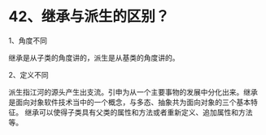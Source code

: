 # 42、继承与派生的区别？

1、角度不同

继承是从子类的角度讲的，派生是从基类的角度讲的。

2、定义不同

派生指江河的源头产生出支流。引申为从一个主要事物的发展中分化出来。继承 是面向对象软件技术当中的一个概念，与多态、抽象共为面向对象的三个基本特征。 继承可以使得子类具有父类的属性和方法或者重新定义、追加属性和方法等。 
